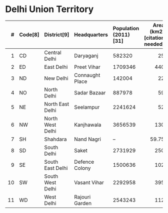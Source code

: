 # Delhi Union Territory

|   # | Code[8]   | District[9]      | Headquarters    | Population (2011)[31]   |   Area (km2)[citation needed] | Density (/km2)[9][32]   |
|----:|:----------|:-----------------|:----------------|:------------------------|------------------------------:|:------------------------|
|   1 | CD        | Central Delhi    | Daryaganj       | 582320                  |                         25    | 27730                   |
|   2 | ED        | East Delhi       | Preet Vihar     | 1709346                 |                        440    | 27132                   |
|   3 | ND        | New Delhi        | Connaught Place | 142004                  |                         22    | 4057                    |
|   4 | NO        | North Delhi      | Sadar Bazaar    | 887978                  |                         59    | 14557                   |
|   5 | NE        | North East Delhi | Seelampur       | 2241624                 |                         52    | 36155                   |
|   6 | NW        | North West Delhi | Kanjhawala      | 3656539                 |                        130    | 8254                    |
|   7 | SH        | Shahdara         | Nand Nagri      | –                       |                         59.75 | –                       |
|   8 | SD        | South Delhi      | Saket           | 2731929                 |                        250    | 11060                   |
|   9 | SE        | South East Delhi | Defence Colony  | 1500636                 |                        102    | 15000                   |
|  10 | SW        | South West Delhi | Vasant Vihar    | 2292958                 |                        395    | 5446                    |
|  11 | WD        | West Delhi       | Rajouri Garden  | 2543243                 |                        112    | 19563                   |